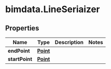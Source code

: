 # bimdata.LineSeriaizer

## Properties

Name | Type | Description | Notes
------------ | ------------- | ------------- | -------------
**endPoint** | [**Point**](Point.md) |  | 
**startPoint** | [**Point**](Point.md) |  | 



